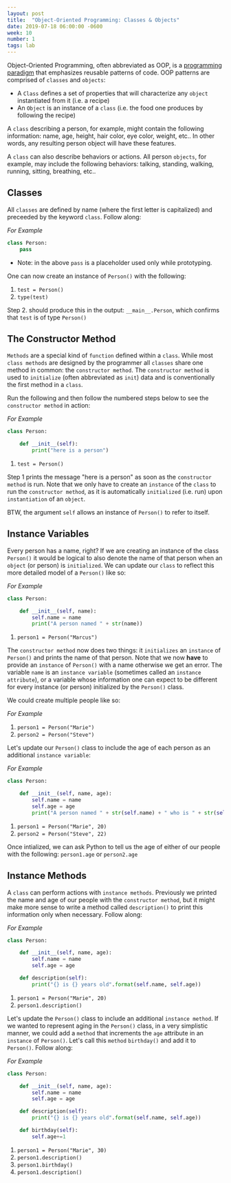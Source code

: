 ```yaml
---
layout: post
title:  "Object-Oriented Programming: Classes & Objects"
date: 2019-07-18 06:00:00 -0600
week: 10
number: 1
tags: lab
---
```


Object-Oriented Programming, often abbreviated as OOP, is a [programming paradigm](https://en.wikipedia.org/wiki/Programming_paradigm) that emphasizes reusable patterns of code. OOP patterns are comprised of `classes` and `objects`:

* A `Class` defines a set of properties that will characterize any `object` instantiated from it (i.e. a recipe)
* An `Object` is an instance of a `class` (i.e. the food one produces by following the recipe)

A `class` describing a person, for example, might contain the following information: name, age, height, hair color, eye color, weight, etc.. In other words, any resulting person object will have these features.

A `class` can also describe behaviors or actions. All person `objects`, for example, may include the following behaviors: talking, standing, walking, running, sitting, breathing, etc..


## Classes

All `classes` are defined by name (where the first letter is capitalized) and preceeded by the keyword `class`. Follow along:

*For Example*
```python
class Person:
    pass
```

* Note: in the above `pass` is a placeholder used only while prototyping.

One can now create an instance of `Person()` with the following:

1. `test = Person()`
2. `type(test)`

Step 2. should produce this in the output: `__main__.Person`, which confirms that `test` is of type `Person()`


## The Constructor Method

`Methods` are a special kind of `function` defined within a `class`. While most `class methods` are designed by the programmer all `classes` share one method in common: the `constructor method`. The `constructor method` is used to `initialize` (often abbreviated as `init`) data and is conventionally the first method in a `class`.

Run the following and then follow the numbered steps below to see the `constructor method` in action:

*For Example*
```python
class Person:

    def __init__(self):
        print("here is a person")
```

1. `test = Person()`

Step 1 prints the message "here is a person" as soon as the `constructor method` is run. Note that we only have to create an `instance` of the `class` to run the `constructor method`, as it is automatically `initialized` (i.e. run) upon `instantiation` of an `object`.

BTW, the argument `self` allows an instance of `Person()` to refer to itself.


## Instance Variables

Every person has a name, right? If we are creating an instance of the class `Person()` it would be logical to also denote the name of that person when an `object` (or person) is `initialized`. We can update our `class` to reflect this more detailed model of a `Person()` like so:

*For Example*
```python
class Person:

    def __init__(self, name):
        self.name = name
        print("A person named " + str(name))
```

1. `person1 = Person("Marcus")`

The `constructor method` now does two things: it `initializes` an `instance` of `Person()` and prints the name of that person. Note that we now **have** to provide an `instance` of `Person()` with a name otherwise we get an error. The variable `name` is an `instance variable` (sometimes called an `instance attribute`), or a variable whose information one can expect to be different for every instance (or person) initialized by the `Person()` class.

We could create multiple people like so:

*For Example*
1. `person1 = Person("Marie")`
2. `person2 = Person("Steve")`

Let's update our `Person()` class to include the age of each person as an additional `instance variable`:

*For Example*
```python
class Person:

    def __init__(self, name, age):
        self.name = name
        self.age = age
        print("A person named " + str(self.name) + " who is " + str(self.age) + " years old.")
```

1. `person1 = Person("Marie", 20)`
2. `person2 = Person("Steve", 22)`

Once intialized, we can ask Python to tell us the age of either of our people with the following: `person1.age` or `person2.age`


## Instance Methods

A `class` can perform actions with `instance methods`. Previously we printed the name and age of our people with the `constructor method`, but it might make more sense to write a method called `description()` to print this information only when necessary. Follow along:

*For Example*
```python
class Person:

    def __init__(self, name, age):
        self.name = name
        self.age = age

    def description(self):
        print("{} is {} years old".format(self.name, self.age))
```

1. `person1 = Person("Marie", 20)`
2. `person1.description()`


Let's update the `Person()` class to include an additional `instance method`. If we wanted to represent aging in the `Person()` class, in a very simplistic manner, we could add a `method` that increments the `age` attribute in an `instance` of `Person()`. Let's call this `method` `birthday()` and add it to `Person()`. Follow along:

*For Example*
```python
class Person:

    def __init__(self, name, age):
        self.name = name
        self.age = age

    def description(self):
        print("{} is {} years old".format(self.name, self.age))

    def birthday(self):
        self.age+=1

```

1. `person1 = Person("Marie", 30)`
2. `person1.description()`
3. `person1.birthday()`
4. `person1.description()`

